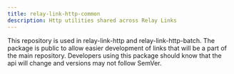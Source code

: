 ```yaml
---
title: relay-link-http-common
description: Http utilities shared across Relay Links
---
```


This repository is used in relay-link-http and relay-link-http-batch. The
package is public to allow easier development of links that will be a part of
the main repository. Developers using this package should know that the api
will change and versions may not follow SemVer.
